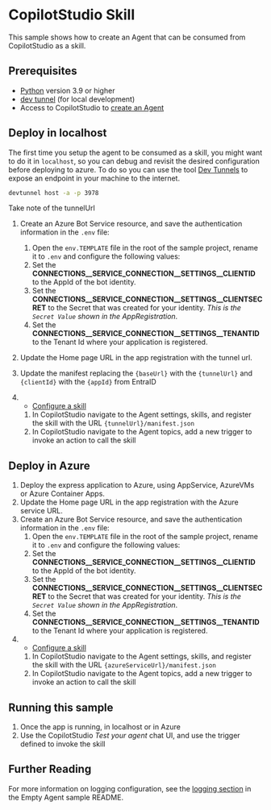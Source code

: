 # CopilotStudio Skill

This sample shows how to create an Agent that can be consumed from CopilotStudio as a skill.

## Prerequisites

- [Python](https://www.python.org/) version 3.9 or higher
- [dev tunnel](https://learn.microsoft.com/en-us/azure/developer/dev-tunnels/get-started?tabs=windows) (for local development)
- Access to CopilotStudio to [create an Agent](https://learn.microsoft.com/en-us/microsoft-copilot-studio/fundamentals-get-started?tabs=web)

## Deploy in localhost

The first time you setup the agent to be consumed as a skill, you might want to do it in `localhost`, so you can debug and revisit the desired configuration before deploying to azure. 
To do so you can use the tool [Dev Tunnels](https://aka.ms/devtunnels) to expose an endpoint in your machine to the internet. 

```bash
devtunnel host -a -p 3978
```

Take note of the tunnelUrl

1. Create an Azure Bot Service resource, and save the authentication information in the `.env` file:

    1. Open the `env.TEMPLATE` file in the root of the sample project, rename it to `.env` and configure the following values:
      1. Set the **CONNECTIONS__SERVICE_CONNECTION__SETTINGS__CLIENTID** to the AppId of the bot identity.
      2. Set the **CONNECTIONS__SERVICE_CONNECTION__SETTINGS__CLIENTSECRET** to the Secret that was created for your identity. *This is the `Secret Value` shown in the AppRegistration*.
      3. Set the **CONNECTIONS__SERVICE_CONNECTION__SETTINGS__TENANTID** to the Tenant Id where your application is registered.

1. Update the Home page URL in the app registration with the tunnel url.
1. Update the manifest replacing the `{baseUrl}` with the `{tunnelUrl}` and `{clientId}` with the `{appId}` from EntraID
1. - [Configure a skill](https://learn.microsoft.com/en-us/microsoft-copilot-studio/configuration-add-skills#configure-a-skill)
    1. In CopilotStudio navigate to the Agent settings, skills, and register the skill with the URL `{tunnelUrl}/manifest.json`
    1. In CopilotStudio navigate to the Agent topics, add a new trigger to invoke an action to call the skill

## Deploy in Azure

1. Deploy the express application to Azure, using AppService, AzureVMs or Azure Container Apps.
1. Update the Home page URL in the app registration with the Azure service URL.
1. Create an Azure Bot Service resource, and save the authentication information in the `.env` file:
    1. Open the `env.TEMPLATE` file in the root of the sample project, rename it to `.env` and configure the following values:
      1. Set the **CONNECTIONS__SERVICE_CONNECTION__SETTINGS__CLIENTID** to the AppId of the bot identity.
      2. Set the **CONNECTIONS__SERVICE_CONNECTION__SETTINGS__CLIENTSECRET** to the Secret that was created for your identity. *This is the `Secret Value` shown in the AppRegistration*.
      3. Set the **CONNECTIONS__SERVICE_CONNECTION__SETTINGS__TENANTID** to the Tenant Id where your application is registered.
1. - [Configure a skill](https://learn.microsoft.com/en-us/microsoft-copilot-studio/configuration-add-skills#configure-a-skill)
    1. In CopilotStudio navigate to the Agent settings, skills, and register the skill with the URL `{azureServiceUrl}/manifest.json`
    1. In CopilotStudio navigate to the Agent topics, add a new trigger to invoke an action to call the skill


## Running this sample

1. Once the app is running, in localhost or in Azure
1. Use the CopilotStudio _Test your agent_ chat UI, and use the trigger defined to invoke the skill

## Further Reading
For more information on logging configuration, see the [logging section](https://github.com/microsoft/Agents/blob/main/samples/python/empty-agent/README.md) in the Empty Agent sample README.